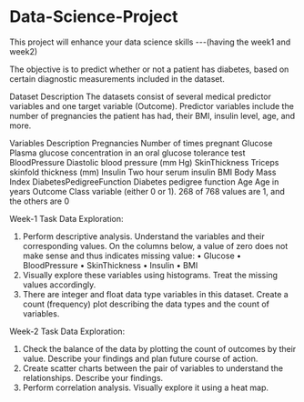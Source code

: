 # Data-Science-Project
This project will enhance your data science skills ---(having the week1 and week2)

The objective is to predict whether or not a patient has diabetes, based on certain diagnostic measurements included in the dataset.
 
Dataset Description
The datasets consist of several medical predictor variables and one target variable (Outcome). Predictor variables include the number of pregnancies the patient has had, their BMI, insulin level, age, and more.
 
Variables
Description
Pregnancies
Number of times pregnant
Glucose
Plasma glucose concentration in an oral glucose tolerance test
BloodPressure
Diastolic blood pressure (mm Hg)
SkinThickness
Triceps skinfold thickness (mm)
Insulin
Two hour serum insulin
BMI
Body Mass Index
DiabetesPedigreeFunction
Diabetes pedigree function
Age
Age in years
Outcome
Class variable (either 0 or 1). 268 of 768 values are 1, and the others are 0
 
 
Week-1 Task
Data Exploration:
1. Perform descriptive analysis. Understand the variables and their corresponding values. On the columns below, a value of zero does not make sense and thus indicates missing value:
• Glucose
• BloodPressure
• SkinThickness
• Insulin
• BMI
2. Visually explore these variables using histograms. Treat the missing values accordingly.
3. There are integer and float data type variables in this dataset. Create a count (frequency) plot describing the data types and the count of variables. 

Week-2 Task
Data Exploration:
1. Check the balance of the data by plotting the count of outcomes by their value. Describe your findings and plan future course of action.
2. Create scatter charts between the pair of variables to understand the relationships. Describe your findings.
3. Perform correlation analysis. Visually explore it using a heat map.
